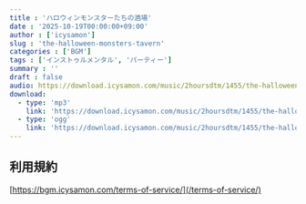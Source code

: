 ```yaml
---
title : 'ハロウィンモンスターたちの酒場'
date : '2025-10-19T00:00:00+09:00'
author : ['icysamon']
slug : 'the-halloween-monsters-tavern'
categories : ['BGM']
tags : ['インストゥルメンタル', 'パーティー']
summary : ''
draft : false
audio: https://download.icysamon.com/music/2hoursdtm/1455/the-halloween-monsters-tavern.mp3
download:
  - type: 'mp3'
    link: 'https://download.icysamon.com/music/2hoursdtm/1455/the-halloween-monsters-tavern.mp3'
  - type: 'ogg'
    link: 'https://download.icysamon.com/music/2hoursdtm/1455/the-halloween-monsters-tavern.ogg'
---
```


## 利用規約
[https://bgm.icysamon.com/terms-of-service/](/terms-of-service/)